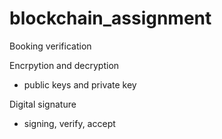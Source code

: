 # blockchain_assignment
Booking verification

Encrpytion and decryption 
- public keys and private key

Digital signature
- signing, verify, accept

